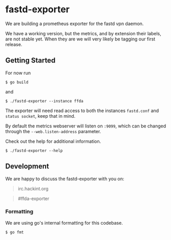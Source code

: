 # fastd-exporter

We are building a prometheus exporter for the fastd vpn daemon.

We have a working version, but the metrics, and by extension their labels, are not stable yet.
When they are we will very likely be tagging our first release.

## Getting Started

For now run

```
$ go build
```

and

```
$ ./fastd-exporter --instance ffda
```

The exporter will need read access to both the instances `fastd.conf` and `status socket`, keep that in mind.

By default the metrics webserver will listen on `:9099`, which can be changed through the `--web.listen-address` parameter.

Check out the help for additional information.

```
$ ./fastd-exporter --help
```

## Development

We are happy to discuss the fastd-exporter with you on:

> irc.hackint.org

> #ffda-exporter

### Formatting

We are using go's internal formatting for this codebase.

```
$ go fmt
```
